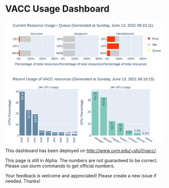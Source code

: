 # VACC Usage Dashboard

![screenshot](images/vacc_usage.png)

This dashboard has been deployed on http://www.uvm.edu/~sliu1/vacc/.

This page is still in Alpha. The numbers are not guaranteed to be correct. Please use slurm commands to get official numbers.

Your feedback is welcome and appreciated! Please create a new issue if needed. Thanks!
